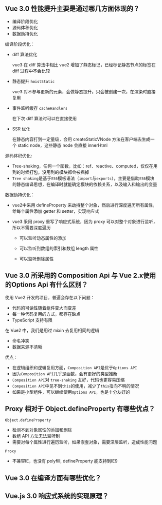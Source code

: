 ## Vue 3.0 性能提升主要是通过哪几方面体现的？

- 编译阶段优化
- 源码体积优化
- 数据劫持优化

编译阶段优化：

- diff 算法优化

  vue3 在 diff 算法中相比 vue2 增加了静态标记，已经标记静态节点的标签在 diff 过程中不会比较

- 静态提升 `hoistStatic`

  vue3 对不参与更新的元素，会做静态提升，只会被创建一次，在渲染时直接复用

- 事件监听缓存 `cacheHandlers`

  在下次 diff 算法时可以在直接使用

- SSR 优化

  在静态内容打到一定量级，会用 createStaticVNode 方法在客户端去生成一个 static node，这些静态 node 会直接 innerHtml

源码体积优化:

- Tree-shaking，任何一个函数，比如：ref、reactive、computed，仅仅在用到的时候打包，没用到的模块都会被摇掉
- `Tree shaking`是基于`ES6`模板语法（`import`与`exports`），主要是借助`ES6`模块的静态编译思想，在编译时就能确定模块的依赖关系，以及输入和输出的变量

数据劫持优化：

- vue2中采用 defineProperty 来劫持整个对象，然后进行深度遍历所有属性，给每个属性添加 getter 和 setter，实现响应式

- vue3 采用 proxy 重写了响应式系统，因为 proxy 可以对整个对象进行监听，所以不需要深度遍历

  - 可以监听动态属性的添加

  - 可以监听到数组的索引和数组 length 属性

  - 可以监听删除属性

## Vue 3.0 所采用的 Composition Api 与 Vue 2.x使用的Options Api 有什么区别？

使用 Vue2 开发的项目，普遍会存在以下问题：

- 代码的可读性随着组件变大而变差
- 每一种代码复用的方式，都存在缺点
- TypeScript 支持有限

在 Vue2 中，我们是用过 mixin 去复用相同的逻辑

- 命名冲突
- 数据来源不清晰

优点：

- 在逻辑组织和逻辑复用方面，`Composition API`是优于`Options API`
- 因为`Composition API`几乎是函数，会有更好的类型推断
- `Composition API`对 `tree-shaking` 友好，代码也更容易压缩
- `Composition API`中见不到`this`的使用，减少了`this`指向不明的情况
- 如果是小型组件，可以继续使用`Options API`，也是十分友好的

## Proxy 相对于 Object.defineProperty 有哪些优点？

`Object.defineProperty`

- 检测不到对象属性的添加和删除
- 数组 API 方法无法监听到
- 需要对每个属性进行遍历监听，如果嵌套对象，需要深层监听，造成性能问题

`Proxy` 

- 不兼容IE，也没有 polyfill, defineProperty 能支持到IE9

## Vue 3.0 在编译方面有哪些优化？



## Vue.js 3.0 响应式系统的实现原理？